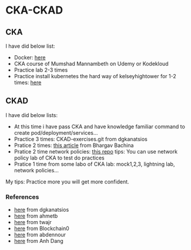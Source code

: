 # CKA-CKAD

## CKA

I have did below list:

   - Docker: [here](https://www.youtube.com/watch?v=zJ6WbK9zFpI&t=2001s)
   - CKA course of Mumshad Mannambeth on Udemy or Kodekloud
   - Practice lab 2-3 times 
   - Practice install kubernetes the hard way of kelseyhightower for 1-2 times: [here](https://github.com/kelseyhightower/kubernetes-the-hard-way)

## CKAD

I have did below lists:

   -  At this time i have pass CKA and have knowledge familiar command to create pod/deployment/services...
   -  Practice 3 times: CKAD-exercises.git from dgkanatsios
   -  Pratice 2 times: [this article](https://medium.com/bb-tutorials-and-thoughts/practice-enough-with-these-questions-for-the-ckad-exam-2f42d1228552) from Bhargav Bachina
   -  Pratice 2 time network policies: [this repo](https://github.com/ahmetb/kubernetes-network-policy-recipes.git)
          tips: You can use network policy lab of CKA to test do practices 
   - Pratice 1 time from some labo of CKA lab: mock1,2,3, lightning lab, network policies...
 
 My tips: Practice more you will get more confident.
 
 
### References
- [here](https://github.com/dgkanatsios/CKAD-exercises.git) from dgkanatsios
- [here](https://github.com/ahmetb/kubernetes-network-policy-recipes.git) from ahmetb
- [here](https://github.com/twajr/ckad-prep-notes) from twajr
- [here](https://www.reddit.com/r/kubernetes/comments/9uydc1/passed_the_ckad_special_thanks_to_the_linux/) from Blockchain0
- [here](https://medium.com/devopslinks/my-story-towards-cka-ckad-and-some-tips-daf495e711a9) from abdennour
- [here](https://medium.com/chotot-techblog/tips-tricks-to-pass-certified-kubernetes-application-developer-ckad-exam-67c9e1b32e6e) from Anh Dang
